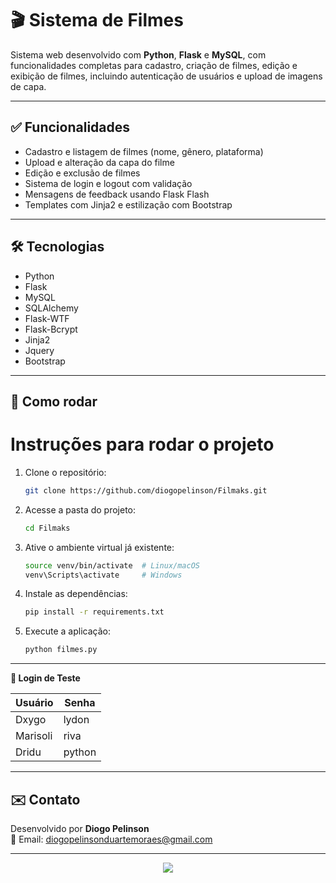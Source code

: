 # 🎬 Sistema de Filmes

Sistema web desenvolvido com **Python**, **Flask** e **MySQL**, com funcionalidades completas para cadastro, criação de filmes, edição e exibição de filmes, incluindo autenticação de usuários e upload de imagens de capa.

---

## ✅ Funcionalidades

- Cadastro e listagem de filmes (nome, gênero, plataforma)
- Upload e alteração da capa do filme
- Edição e exclusão de filmes
- Sistema de login e logout com validação
- Mensagens de feedback usando Flask Flash
- Templates com Jinja2 e estilização com Bootstrap

---

## 🛠️ Tecnologias

- Python
- Flask
- MySQL
- SQLAlchemy
- Flask-WTF
- Flask-Bcrypt
- Jinja2
- Jquery
- Bootstrap


---

## 🚀 Como rodar

# Instruções para rodar o projeto

1. Clone o repositório:
    ```bash
    git clone https://github.com/diogopelinson/Filmaks.git
    ```

2. Acesse a pasta do projeto:
    ```bash
    cd Filmaks
    ```

3. Ative o ambiente virtual já existente:
    ```bash
    source venv/bin/activate  # Linux/macOS
    venv\Scripts\activate     # Windows
    ```

4. Instale as dependências:
    ```bash
    pip install -r requirements.txt
    ```

5. Execute a aplicação:
    ```bash
    python filmes.py
    ```

---

**👤 Login de Teste**

| Usuário  | Senha   |
|----------|---------|
| Dxygo    | lydon   |
| Marisoli | riva    |
| Dridu    | python  |

---

## ✉️ Contato

Desenvolvido por **Diogo Pelinson**  
📧 Email: [diogopelinsonduartemoraes@gmail.com](mailto:diogopelinsonduartemoraes@gmail.com)


---

<p align="center">
  <a href="https://skillicons.dev">
    <img src="https://skillicons.dev/icons?i=python,flask,mysql,bootstrap,html,js,jquery" />
  </a>
</p>
